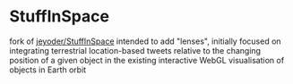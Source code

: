 # StuffInSpace
fork of <a href="https://github.com/jeyoder/StuffInSpace">jeyoder/StuffInSpace</a> intended to add "lenses", initially focused on integrating terrestrial location-based tweets relative to the changing position of a given object in the existing interactive WebGL visualisation of objects in Earth orbit
